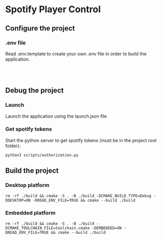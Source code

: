 # Spotify Player Control

## Configure the project
### .env file
Read .env.template to create your own .env file in order to build the application.

<br><br>

## Debug the project
### Launch
Launch the application using the launch.json file

### Get spotify tokens
Start the python server to get spotify tokens (must be in the project root folder):
```
python3 scripts/authorization.py
``` 

## Build the project
### Desktop platform
```
rm -rf ./build && cmake -S . -B ./build -DCMAKE_BUILD_TYPE=Debug -DDESKTOP=ON -DREAD_ENV_FILE=TRUE && cmake --build ./build
```

### Embedded platform
```
rm -rf ./build && cmake -S . -B ./build -DCMAKE_TOOLCHAIN_FILE=toolchain.cmake -DEMBEDDED=ON -DREAD_ENV_FILE=TRUE && cmake --build ./build
```